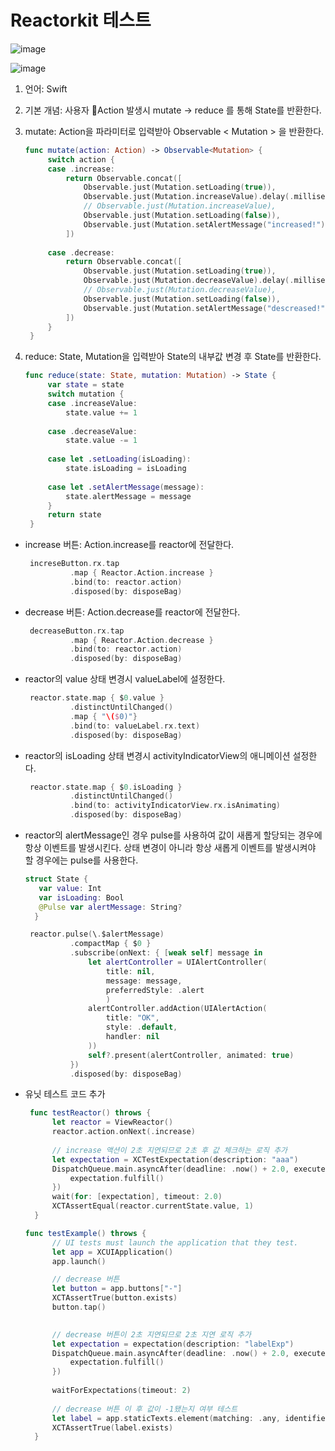 # Reactorkit 테스트

![image](https://github.com/leojini/TestReactorkit/assets/17540345/ccb3910e-97a6-4554-b958-3351b02bde1e)


![image](https://github.com/leojini/TestReactorkit/assets/17540345/d946afdd-c611-4c8f-b81b-3cf52ba28677)


1. 언어: Swift
2. 기본 개념: 사용자 Action 발생시 mutate -> reduce 를 통해 State를 반환한다.
3. mutate: Action을 파라미터로 입력받아 Observable < Mutation > 을 반환한다.
   ```swift
   func mutate(action: Action) -> Observable<Mutation> {
        switch action {
        case .increase:
            return Observable.concat([
                Observable.just(Mutation.setLoading(true)),
                Observable.just(Mutation.increaseValue).delay(.milliseconds(2000), scheduler: MainScheduler.instance),
                // Observable.just(Mutation.increaseValue),
                Observable.just(Mutation.setLoading(false)),
                Observable.just(Mutation.setAlertMessage("increased!")),
            ])
            
        case .decrease:
            return Observable.concat([
                Observable.just(Mutation.setLoading(true)),
                Observable.just(Mutation.decreaseValue).delay(.milliseconds(2000), scheduler: MainScheduler.instance),
                // Observable.just(Mutation.decreaseValue),
                Observable.just(Mutation.setLoading(false)),
                Observable.just(Mutation.setAlertMessage("descreased!")),
            ])
        }
    }
   ```

5. reduce: State, Mutation을 입력받아 State의 내부값 변경 후 State를 반환한다.
   ```swift
   func reduce(state: State, mutation: Mutation) -> State {
        var state = state
        switch mutation {
        case .increaseValue:
            state.value += 1
            
        case .decreaseValue:
            state.value -= 1
            
        case let .setLoading(isLoading):
            state.isLoading = isLoading
            
        case let .setAlertMessage(message):
            state.alertMessage = message
        }
        return state
    }
   ```

- increase 버튼: Action.increase를 reactor에 전달한다.
  ```swift
   increseButton.rx.tap
            .map { Reactor.Action.increase }
            .bind(to: reactor.action)
            .disposed(by: disposeBag)
  ```

- decrease 버튼: Action.decrease를 reactor에 전달한다.
  ```swift
   decreaseButton.rx.tap
            .map { Reactor.Action.decrease }
            .bind(to: reactor.action)
            .disposed(by: disposeBag)
  ```

- reactor의 value 상태 변경시 valueLabel에 설정한다.
  ```swift
   reactor.state.map { $0.value }
            .distinctUntilChanged()
            .map { "\($0)"}
            .bind(to: valueLabel.rx.text)
            .disposed(by: disposeBag)
  ```

- reactor의 isLoading 상태 변경시 activityIndicatorView의 애니메이션 설정한다.
  ```swift
   reactor.state.map { $0.isLoading }
            .distinctUntilChanged()
            .bind(to: activityIndicatorView.rx.isAnimating)
            .disposed(by: disposeBag)
  ```

- reactor의 alertMessage인 경우 pulse를 사용하여 값이 새롭게 할당되는 경우에 항상 이벤트를 발생시킨다.
  상태 변경이 아니라 항상 새롭게 이벤트를 발생시켜야 할 경우에는 pulse를 사용한다.
  ```swift
  struct State {
     var value: Int
     var isLoading: Bool
     @Pulse var alertMessage: String?
    }
  
   reactor.pulse(\.$alertMessage)
            .compactMap { $0 }
            .subscribe(onNext: { [weak self] message in
                let alertController = UIAlertController(
                    title: nil,
                    message: message,
                    preferredStyle: .alert
                    )
                alertController.addAction(UIAlertAction(
                    title: "OK",
                    style: .default,
                    handler: nil
                ))
                self?.present(alertController, animated: true)
            })
            .disposed(by: disposeBag)

  
  ```

- 유닛 테스트 코드 추가
  ```swift
   func testReactor() throws {
        let reactor = ViewReactor()
        reactor.action.onNext(.increase)
        
        // increase 액션이 2초 지연되므로 2초 후 값 체크하는 로직 추가
        let expectation = XCTestExpectation(description: "aaa")
        DispatchQueue.main.asyncAfter(deadline: .now() + 2.0, execute: {
            expectation.fulfill()
        })
        wait(for: [expectation], timeout: 2.0)
        XCTAssertEqual(reactor.currentState.value, 1)
    }

  func testExample() throws {
        // UI tests must launch the application that they test.
        let app = XCUIApplication()
        app.launch()

        // decrease 버튼
        let button = app.buttons["-"]
        XCTAssertTrue(button.exists)
        button.tap()

        
        // decrease 버튼이 2초 지연되므로 2초 지연 로직 추가
        let expectation = expectation(description: "labelExp")
        DispatchQueue.main.asyncAfter(deadline: .now() + 2.0, execute: {
            expectation.fulfill()
        })
        
        waitForExpectations(timeout: 2)
        
        // decrease 버튼 이 후 값이 -1됐는지 여부 테스트
        let label = app.staticTexts.element(matching: .any, identifier: "-1")
        XCTAssertTrue(label.exists)
    }
  ```


